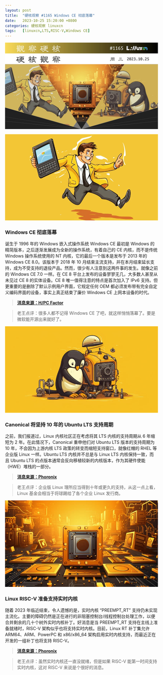 ```yaml
---
layout: post
title:	"硬核观察 #1165 Windows CE 彻底落幕"
date:	2023-10-25 15:20:00 +0800 
categories:	硬核观察 linuxcn 
tags:	[linuxcn,LTS,RISC-V,Windows CE]
---
```



![](/Asserts/Images/album/202310/25/151913ftxt1s3qooq03qo3.jpg)


![](/Asserts/Images/album/202310/25/151920ou92gx9bxxxz5mx8.jpg)


### Windows CE 彻底落幕


诞生于 1996 年的 Windows 嵌入式操作系统 Windows CE 最初是 Windows 的精简版本，之后逐渐发展成为全新的操作系统，有着自己的 CE 内核，而不是传统 Windows 操作系统使用的 NT 内核，它的最后一个版本是发布于 2013 年的 Windows CE 8.0。该版本于 2018 年 10 月结束主流支持，并在本月结束延长支持，成为不受支持的退役产品。然而，很少有人注意到这两件事的发生。就像之前的 Windows CE 7.0 一样。在 CE 8 平台上发布的设备寥寥无几，大多数人甚至从未见过 CE 8 的实体设备。CE 8 唯一值得注意的特点是首次加入了 IPv6 支持。但更重要的是删除了默认示例用户界面，它规定任何 OEM 都必须发布带有完全自定义编码界面的设备，事实上真正结束了廉价 Windows CE 上网本设备的时代。



> 
> **[消息来源：H/PC Factor](https://www.hpcfactor.com/news/871/end-of-an-era-windows-ces-final-day)**
> 
> 
> 



> 
> 老王点评：很多人都不记得 Windows CE 了吧，就这样悄悄落幕了。要是微软能开源出来就好了。
> 
> 
> 


![](/Asserts/Images/album/202310/25/151932t3xhizuni9e753b3.jpg)


### Canonical 将坚持 10 年的 Ubuntu LTS 支持周期


之前，我们报道过，Linux 内核社区正在考虑将其 LTS 内核的支持周期从 6 年缩短为 2 年。在此情况下，Canonical 重申他们对 Ubuntu LTS 版本的支持周期为 10 年，不会因为上游内核 LTS 政策的转变而缩短支持窗口，就像红帽的 RHEL 等企业版 Linux 一样。Ubuntu LTS 内核并不总是与 Linux LTS 内核保持一致，而且 Ubuntu LTS 的点版本通常会反向移植较新的内核版本，作为其硬件使能（HWE）堆栈的一部分。



> 
> **[消息来源：Phoronix](https://www.phoronix.com/news/Ubuntu-LTS-Sticks-With-10-Years)**
> 
> 
> 



> 
> 老王点评：企业版 Linux 理所应当得到十年或更久的支持，从这一点上看，Linux 基金会相当于将球踢给了各个企业 Linux 发行商。
> 
> 
> 


![](/Asserts/Images/album/202310/25/151945lde2fz2bpfey58st.jpg)


### Linux RISC-V 准备支持实时内核


随着 2023 年临近结束，令人遗憾的是，实时内核 “PREEMPT\_RT” 支持仍未实现主流化。主要的障碍仍然是正在进行的非阻塞控制台/线程控制台处理工作，以便合并剩余的几十个树外实时内核补丁。好消息是当 PREEMPT\_RT 支持在主线上准备就绪时，RISC-V 架构似乎也将支持实时内核。目前，Linux RT 补丁集允许 ARM64、ARM、PowerPC 和 x86/x86\_64 架构启用实时内核支持，而最近正在开发的一组补丁也将支持 RISC-V。



> 
> **[消息来源：Phoronix](https://www.phoronix.com/news/RISC-V-Linux-RT-Support-Patches)**
> 
> 
> 



> 
> 老王点评：虽然实时内核还一直没就绪，但是如果 RISC-V 能第一时间支持实时内核，这对 RISC-V 来说是个很好的消息。
> 
> 
>
